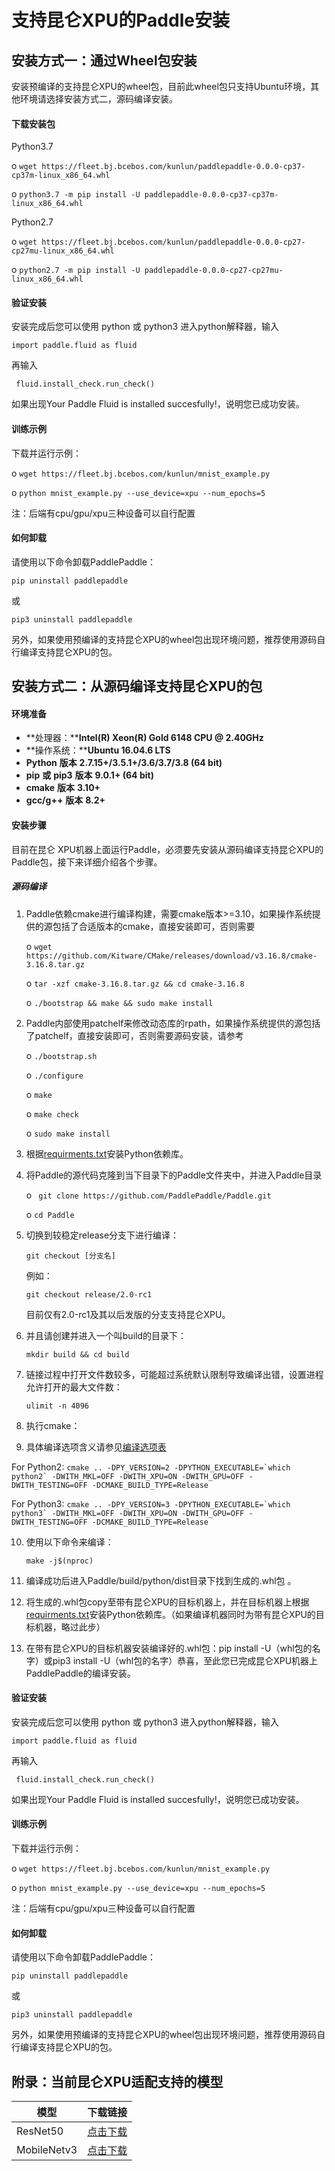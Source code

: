 # 支持昆仑XPU的Paddle安装

## 安装方式一：通过Wheel包安装

安装预编译的支持昆仑XPU的wheel包，目前此wheel包只支持Ubuntu环境，其他环境请选择安装方式二，源码编译安装。

#### 下载安装包

Python3.7

o  ```wget https://fleet.bj.bcebos.com/kunlun/paddlepaddle-0.0.0-cp37-cp37m-linux_x86_64.whl```

o  ```python3.7 -m pip install -U paddlepaddle-0.0.0-cp37-cp37m-linux_x86_64.whl ```

Python2.7

o  ``` wget https://fleet.bj.bcebos.com/kunlun/paddlepaddle-0.0.0-cp27-cp27mu-linux_x86_64.whl ```

o  ```python2.7 -m pip install -U paddlepaddle-0.0.0-cp27-cp27mu-linux_x86_64.whl```



#### 验证安装

安装完成后您可以使用 python 或 python3 进入python解释器，输入

```import paddle.fluid as fluid ```

再输入

``` fluid.install_check.run_check()```

如果出现Your Paddle Fluid is installed succesfully!，说明您已成功安装。



#### 训练示例

下载并运行示例：

o  ```wget https://fleet.bj.bcebos.com/kunlun/mnist_example.py ```

o  ```python mnist_example.py --use_device=xpu --num_epochs=5```

注：后端有cpu/gpu/xpu三种设备可以自行配置


#### 如何卸载

请使用以下命令卸载PaddlePaddle：

 ```pip uninstall paddlepaddle```

或

 ```pip3 uninstall paddlepaddle ```

另外，如果使用预编译的支持昆仑XPU的wheel包出现环境问题，推荐使用源码自行编译支持昆仑XPU的包。





## 安装方式二：从源码编译支持昆仑XPU的包

#### 环境准备

- **处理器：****Intel(R) Xeon(R) Gold 6148 CPU @ 2.40GHz**
- **操作系统：****Ubuntu 16.04.6 LTS**
- **Python** **版本**     **2.7.15+/3.5.1+/3.6/3.7/3.8 (64 bit)**
- **pip** **或** **pip3** **版本** **9.0.1+ (64 bit)**
- **cmake**  **版本** **3.10+**
- **gcc/g++**  **版本** **8.2+**

#### 安装步骤

目前在昆仑 XPU机器上面运行Paddle，必须要先安装从源码编译支持昆仑XPU的Paddle包，接下来详细介绍各个步骤。

##### **源码编译**

1. Paddle依赖cmake进行编译构建，需要cmake版本>=3.10，如果操作系统提供的源包括了合适版本的cmake，直接安装即可，否则需要

   o  ```wget https://github.com/Kitware/CMake/releases/download/v3.16.8/cmake-3.16.8.tar.gz```

   o  ```tar -xzf cmake-3.16.8.tar.gz && cd cmake-3.16.8 ```

   o  ```./bootstrap && make && sudo make install```

2. Paddle内部使用patchelf来修改动态库的rpath，如果操作系统提供的源包括了patchelf，直接安装即可，否则需要源码安装，请参考

   o  ```./bootstrap.sh ```

   o ``` ./configure ```

   o ``` make ```

   o ``` make check ```

   o  ```sudo make install```

3. 根据[requirments.txt](https://github.com/PaddlePaddle/Paddle/blob/develop/python/requirements.txt)安装Python依赖库。

4. 将Paddle的源代码克隆到当下目录下的Paddle文件夹中，并进入Paddle目录

   o ``` git clone https://github.com/PaddlePaddle/Paddle.git```

   o  ```cd Paddle```

5. 切换到较稳定release分支下进行编译：

   ```git checkout [分支名]```

   例如：

   ```git checkout release/2.0-rc1```

   目前仅有2.0-rc1及其以后发版的分支支持昆仑XPU。

6. 并且请创建并进入一个叫build的目录下：

   ```mkdir build && cd build```

7. 链接过程中打开文件数较多，可能超过系统默认限制导致编译出错，设置进程允许打开的最大文件数：

   ```ulimit -n 4096```

8. 执行cmake：
9. 具体编译选项含义请参见[编译选项表](https://www.paddlepaddle.org.cn/install/quick/Tables.html#Compile)

For Python2: ```cmake .. -DPY_VERSION=2 -DPYTHON_EXECUTABLE=`which python2` -DWITH_MKL=OFF -DWITH_XPU=ON -DWITH_GPU=OFF -DWITH_TESTING=OFF -DCMAKE_BUILD_TYPE=Release ```

For Python3: ```cmake .. -DPY_VERSION=3 -DPYTHON_EXECUTABLE=`which python3` -DWITH_MKL=OFF -DWITH_XPU=ON -DWITH_GPU=OFF -DWITH_TESTING=OFF -DCMAKE_BUILD_TYPE=Release ```

10. 使用以下命令来编译：

    ```make -j$(nproc)```

11. 编译成功后进入Paddle/build/python/dist目录下找到生成的.whl包 。

12. 将生成的.whl包copy至带有昆仑XPU的目标机器上，并在目标机器上根据[requirments.txt](https://github.com/PaddlePaddle/Paddle/blob/develop/python/requirements.txt)安装Python依赖库。（如果编译机器同时为带有昆仑XPU的目标机器，略过此步）

13. 在带有昆仑XPU的目标机器安装编译好的.whl包：pip install -U（whl包的名字）或pip3 install -U（whl包的名字）恭喜，至此您已完成昆仑XPU机器上PaddlePaddle的编译安装。



#### 验证安装

安装完成后您可以使用 python 或 python3 进入python解释器，输入

```import paddle.fluid as fluid ```

再输入

``` fluid.install_check.run_check()```

如果出现Your Paddle Fluid is installed succesfully!，说明您已成功安装。



#### 训练示例

下载并运行示例：

o  ```wget https://fleet.bj.bcebos.com/kunlun/mnist_example.py ```

o  ```python mnist_example.py --use_device=xpu --num_epochs=5```

注：后端有cpu/gpu/xpu三种设备可以自行配置

#### 如何卸载

请使用以下命令卸载PaddlePaddle：

 ```pip uninstall paddlepaddle```

或

 ```pip3 uninstall paddlepaddle ```

另外，如果使用预编译的支持昆仑XPU的wheel包出现环境问题，推荐使用源码自行编译支持昆仑XPU的包。


## 附录：当前昆仑XPU适配支持的模型

|  模型   | 下载链接  |
|  ----  | ----  |
| ResNet50  | [点击下载](https://paddle-imagenet-models-name.bj.bcebos.com/dygraph/ResNet50_vd_pretrained.pdparams) |
| MobileNetv3  | [点击下载](https://paddle-imagenet-models-name.bj.bcebos.com/dygraph/MobileNetV3_large_x1_0_pretrained.pdparams) |
